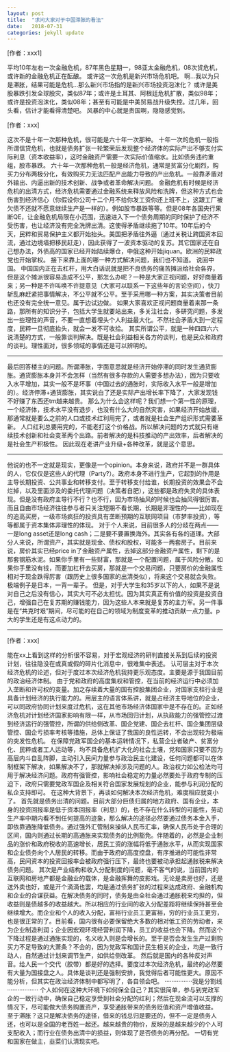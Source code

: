 ```yaml
---
layout: post
title:  "求问大家对于中国滞胀的看法"
date:   2018-07-31
categories: jekyll update
---
```


[作者：xxx1]

平均10年左右一次金融危机，87年黑色星期一，98亚太金融危机，08次贷危机，或许新的金融危机正在酝酿。
或许这一次危机是新兴市场危机吧。
啊...我以为只是滞胀，结果可能是危机...那么新兴市场指的是新兴市场投资泡沫化？
或许是美股暴跌引发全球股灾，类似87年；或许是土耳其、阿根廷危机扩散，类似98年；或许是投资泡沫化，类似08年；甚至有可能是中美贸易战升级失控。过几年，回头看，估计才能看得清楚吧。
风暴的中心就是贵国啊，隐隐感觉到。

[作者：xxx]

这次不是十年一次那种危机，很可能是六十年一次那种。
十年一次的危机一般指所谓信贷危机，也就是债务扩张一轮繁荣后发现整个经济体的实际产出不够支付实际利息（资本收益率），这时金融资产需要一次实际价值缩水。比如债务违约重组，股市暴跌。
六十年一次那种危机一般是经济危机，通常是贫富分化剧烈，购买力分布两极分化，有效购买力无法匹配产出能力导致的产出危机。一般靠矛盾对外输出、内逼出新的技术创新、战争或者革命解决问题。
金融危机有时候是经济危机的出清方式，经济危机需要通过金融系统来释放风险和洗牌，但这种方式也会伤害到经济信心（你假设你公司十二个月不给你发工资你还上班不上，这跟工厂被欠债不还就不愿意继续生产是一样的）。例如股市暴跌等等。但是08年各国央行果断QE，让金融危机局限在小范围，迅速进入下一个债务周期的同时保护了经济不受伤害，也让经济没有完全洗牌出清。这使得矛盾继续拖了10年。10年后的今天，民粹和贸易保护主义都开始抬头。美国把矛盾往外逼（通过关税让跨国资本回流，通过边境墙把移民赶走），因此获得了一波资本驱动的复苏。其它国家还在自己想办法，外债高的国家已经开始陆续爆仓，中俄这种开始jiquan。欧洲的民粹政党也开始掌权。
接下来靠上面的哪一种方式解决问题，我们也不知道。
说回中国。
中国国内正在去杠杆，用大白话说就是把不良债务的痛苦摊派给社会各界，但是这个摊派很容易造成不公平，那怎么办呢？一种是大家正视问题，好好商量着来；另一种是不许叫唤不许提意见（大家可以联系一下这些年的言论空间），快刀斩乱麻赶紧把事情解决，不公平就不公平。至于采用哪一种方案，其实决策者目前也还没有完全统一意见。属于边试边做。
如果大家喜欢正视问题商量着来那一条路，那所有的知识分子，包括大学生就要站出来，多关注社会，多研究问题，多发出一些理性的声音，不要一直想着埋头个人利益最大化。不然社会矛盾大到一定程度，民粹一旦彻底抬头，就会一发不可收拾。
其实所谓公平，就是一种四四六六说清楚的方式，一般靠谈判解决。既是社会利益相关各方的谈判，也是民众和政府的谈判。理性面对，很多领域的事情还是可以辨明的。

----------------------------------------

最后回答楼主的问题。所谓滞胀，字面意思就是经济开始停滞的同时发生通货膨胀。通货膨胀本身并不会怎样（当然有很多存款的人需要多想办法），因为只要收入水平增加，其实一般不是坏事（中国过去的通胀时，实际收入水平一般是增加的）。经济停滞+通货膨胀，其实说白了还是实际产出增长率下降了，大家发现钱不好赚了东西还tm越来越贵。
那么为什么会这样呢？我们想一个第一性的原理，一个经济体，技术水平没有退步，也没有什么大的自然灾害，如果经济开始放缓，那通常就是要么之前的人口或技术红利用完了，或者就是社会生产组织形式需要革新。
人口红利总要用完的，不能老打这个价格战。所以解决问题的方式就只有继续技术创新和社会变革两个出路。前者解决的是科技推动的产出效率，后者解决的是社会生产积极性。
因此现在老讲产业升级+各种改革，就是这个意思。

-----------------------------------------

他说的也不一定就是现实，更像是一个opinion。本身来说，政府并不是一群具体的人，它仅仅是这些人的代理（Party?）。政府本身不进行生产，它起到的作用是主导长期投资、公共事业和转移支付。至于转移支付给谁，长期投资的效果会不会烂掉，以及里面涉及的委托代理问题（决策者自肥），这些都是政府失灵的具体表现。但是没有政府主导行不行？也不行，因为市场抽风的时候也会抽风得很厉害。而且自由市场经济往往参与者只关注短期不看长期，长期是非理性的——比如现在的追高买房，一级市场疯狂的投资具有垄断预期的互联网项目（市梦率投资），等等都属于资本集体非理性的体现。
对于个人来说，目前很多人的分歧在两点——一是long asset还是long cash；二是要不要置换海外。其实各有各的道理。大部分人来说，所谓资产，其实就是现金、债权和股权，可能多一两套房子。目前来说，房价其实已经price in了金融资产属性，去掉这部分金融资产属性，剩下的是那套钢筋水泥。如果你手里有一些财富，那就是一个配置问题，属于风险分散。如果你手里没有钱，而要加杠杆去买房，那就是一个交易问题，只要房价的金融属性相对于现金跌得厉害（跟历史上很多国家的出清类似），将来这个交易就会失败。极端例子是日本，一背一辈子。
但是，对于大学生和35岁以下的人，如果不是说对自己之后没有信心，其实大可不必太担忧。因为其实真正有价值的投资是投资自己，增强自己在复苏期的赚钱能力，因为这些人本来就是复苏的主力军。另一件事是在“共克时艰”期间，尽可能的在自己的领域为制度变革的推动贡献一点力量。p大的学生还是有这点动力的。

------------------------------------------

[作者：xxx]

能在xx上看到这样的分析很不容易，对于宏观经济的研判直接关系到后续的投资计划，往往隐没在或真或假的碎片化消息中，很难集中表述。
认可层主对于本次经济危机的论述，但对于度过本次经济危机我持更乐观态度。主要是源于我国目前的政治经济体制。
由于党和政府的高度集权和管控，在当前的经济运行中必须加入垄断和许可权的变量。加之存续着大量的国有控股集团企业，对国家支柱行业是具备计划经济的执行能力的。用层主的语言体系讲，就是占经济主导地位的企业，可以同政府协同计划来度过危机，这在其他市场经济体国家中是不存在的。正如经济危机对计划经济国家影响有限一样，从市场回归计划，从执政能力的强管控过渡到经济运行的强管控，所谓的供给侧改革、国企党建、国企去杠杆、国企集团层级管控、国企亏损率考核等措施，总体上保证了我国的良性运转，不会出现较为极端的突发性危机。
在保障党政军国企的基本运转情况下，私营企业者破产、贫富分化、民粹或者工人运动等，均不具备危机扩大化的社会土壤，党和国家只要不因为高层内斗自乱阵脚，主动引入民间力量参与政治民主化建设，任何问题都可以在体制框架下解决，如果解决不了，那就解决掉涉及问题的人。政治权力如公检法均可用于解决经济问题。政府有强管控，影响社会稳定的力量必然要处于政府专制的压迫下，政府只需要党政军国企及相关符合国家发展规划的企业，能参与利润分配的私企支持即可。
在这种大背景下，再谈如何解决本次经济危机，难度相应就变小了。
首先就是债务出清的问题。目前大部分巨债归属的地方政府、国有企业，本身的投资回报率是低于资本回报率（利息）的，也不存在什么转型的可能性，劳动生产率中期内看不到任何提高的迹象，那么解决的途径必然要通过债务本金入手，即依靠通胀降低债务。通过强外汇管制来操纵人民币汇率，确保人民币处于合理的区间，国内则通过长期的高通胀来实现债务的比例豁免。伴随着的，必然是企业制品的涨价和政府税收的高速增长，居民工资的涨幅将低于通胀水平，从而实现国家和企业债务向个人居民的转移。而由于政府的高度控盘，有序推进的可能性非常高，民间资本的投资回报率会被政府强行压下，最终也要被动承担起通胀税来解决债务问题。
其次是产业结构和收入分配制度的问题，毫不客气的说，当前国内的互联网和房地产都是金融业的载体，是金融挥舞的皮影戏。无论是卖房也好，还是送外卖也好，或是开个滴滴也罢，均是通过债务扩张的过程来达成政府、金融机构和企业的合谋获益。在解决债务的同时，债务是由全社会通过通胀税来均担的，但收益则是债越多的收益越大。所以相应的行业间的收入分配差距将继续保持甚至会继续增大。而企业和个人的收入分配，富裕行业员工更富裕，穷的行业员工更穷，也是很正常的了。目前看，国内很有必要保留绝大多数的相对低工资的劳动者，来为企业制造利润；企业因宏观环境经营利润下降，员工的收益也会下降。然而这个下降过程是通过通胀实现的，名义收入则是会增长的。至于是否会发生生产过剩购买力不足导致的大萧条？不会的，因为党政军和国计民生相关的企业，均是一致行动人，自然通过计划来调节生产，如供给侧改革。
然后就是国内的各种反对声音。给人民一个交代（胶带）都是好的选择。要度过本次经济危机，最终的必然要有大量为国接盘之人。具体是谈判还是强制安排，我觉得后者可能性更大。原因不能分析，但其实在政治经济体制中都写明了，各自领会吧。
················我是分割线··················
个人如何在这种大环境下如何保全自己？其实很简单，参与到党政军企的一致行动中，确保自己稳定享受到社会分配的红利；然后在现金流可以支撑的情况下，尽可能做大债务购置资产，享受通胀带来的债务贬值和资产增值收益。
至于滞胀？这只是解决债务的途径，借来的钱总归是要还的，但不一定是债务人还，也可以是全国的老百姓一起还。越来越贵的物价，反映的是越来越少的个人可支配收入；而行业在债务出清中的损益，则体现了是否债务的再分配。
一切有党和国家在做主，韭菜们认清现实吧。

